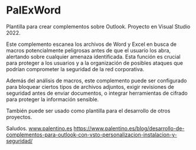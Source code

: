 # PalExWord
Plantilla para crear complementos sobre Outlook.
Proyecto en Visual Studio 2022.

Este complemento escanea los archivos de Word y Excel en busca de macros potencialmente peligrosas antes de que el usuario los abra, alertando sobre cualquier amenaza identificada. Esta función es crucial para proteger a los usuarios y a la organización de posibles ataques que podrían comprometer la seguridad de la red corporativa.

Además del análisis de macros, este complemento puede ser configurado para bloquear ciertos tipos de archivos adjuntos, exigir revisiones de seguridad antes de enviar documentos, o integrar herramientas de cifrado para proteger la información sensible.

También puede ser usado como plantilla para el desarrollo de otros proyectos.

Saludos.
www.palentino.es
https://www.palentino.es/blog/desarrollo-de-complementos-para-outlook-con-vsto-personalizacion-instalacion-y-seguridad/
